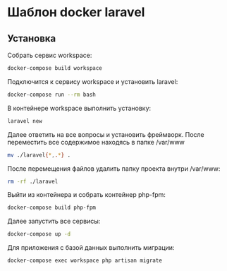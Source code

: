 # Шаблон docker laravel

## Установка

Собрать сервис workspace:

```bash
docker-compose build workspace
```

Подключится  к сервису workspace и установить laravel:

```bash
docker-compose run --rm bash
```

В контейнере workspace выполнить установку:

```bash
laravel new
```

Далее ответить на все вопросы и установить фреймворк. После переместить все содержимое находясь в папке /var/www

```bash
mv ./laravel{*,.*} .
```

После перемещения файлов удалить папку проекта внутри /var/www:

```bash
rm -rf ./laravel
```

Выйти из контейнера и собрать контейнер php-fpm:

```bash
docker-compose build php-fpm
```

Далее запустить все сервисы:

```bash
docker-compose up -d
```

Для приложения с базой данных выполнить миграции:

```bash
docker-compose exec workspace php artisan migrate
```
